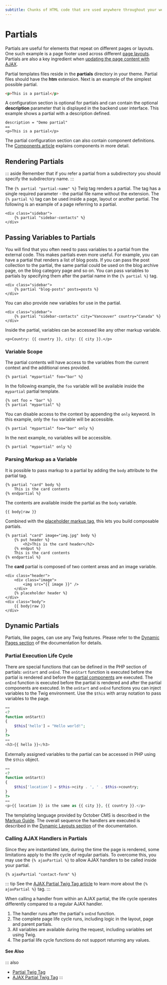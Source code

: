 ```yaml
---
subtitle: Chunks of HTML code that are used anywhere throughout your website.
---
```

# Partials

Partials are useful for elements that repeat on different pages or layouts. One such example is a page footer used across different [page layouts](./layouts.md). Partials are also a key ingredient when [updating the page content with AJAX](../ajax/update-partials.md).

Partial templates files reside in the **partials** directory in your theme. Partial files should have the **htm** extension. Next is an example of the simplest possible partial.

```html
<p>This is a partial</p>
```

A configuration section is optional for partials and can contain the optional **description** parameter that is displayed in the backend user interface. This example shows a partial with a description defined.

```twig
description = "Demo partial"
==
<p>This is a partial</p>
```

The partial configuration section can also contain component definitions. The [Components article](./components.md) explains components in more detail.

## Rendering Partials

::: aside
Remember that if you refer a partial from a subdirectory you should specify the subdirectory name.
:::

The `{% partial "partial-name" %}` Twig tag renders a partial. The tag has a single required parameter - the partial file name without the extension. The `{% partial %}` tag can be used inside a page, layout or another partial. The following is an example of a page referring to a partial.

```twig
<div class="sidebar">
    {% partial "sidebar-contacts" %}
</div>
```

## Passing Variables to Partials

You will find that you often need to pass variables to a partial from the external code. This makes partials even more useful. For example, you can have a partial that renders a list of blog posts. If you can pass the post collection to the partial, the same partial could be used on the blog archive page, on the blog category page and so on. You can pass variables to partials by specifying them after the partial name in the `{% partial %}` tag.

```twig
<div class="sidebar">
    {% partial "blog-posts" posts=posts %}
</div>
```

You can also provide new variables for use in the partial.

```twig
<div class="sidebar">
    {% partial "sidebar-contacts" city="Vancouver" country="Canada" %}
</div>
```

Inside the partial, variables can be accessed like any other markup variable.

```twig
<p>Country: {{ country }}, city: {{ city }}.</p>
```

### Variable Scope

The partial contents will have access to the variables from the current context and the additional ones provided.

```twig
{% partial "mypartial" foo="bar" %}
```

In the following example, the `foo` variable will be available inside the `mypartial` partial template.

```twig
{% set foo = "bar" %}
{% partial "mypartial" %}
```

You can disable access to the context by appending the `only` keyword. In this example, only the `foo` variable will be accessible.

```twig
{% partial "mypartial" foo="bar" only %}
```

In the next example, no variables will be accessible.

```twig
{% partial "mypartial" only %}
```

### Parsing Markup as a Variable

It is possible to pass markup to a partial by adding the `body` attribute to the partial tag.

```twig
{% partial "card" body %}
    This is the card contents
{% endpartial %}
```

The contents are available inside the partial as the `body` variable.

```twig
{{ body|raw }}
```

Combined with the [placeholder markup tag](../../markup/tag/placeholder.md), this lets you build composable partials.

```twig
{% partial "card" image="img.jpg" body %}
    {% put header %}
        <h2>This is the card header</h2>
    {% endput %}
    This is the card contents
{% endpartial %}
```

The **card** partial is composed of two content areas and an image variable.

```twig
<div class="header">
    <div class="image">
        <img src="{{ image }}" />
    </div>
    {% placeholder header %}
</div>
<div class="body">
    {{ body|raw }}
</div>
```

## Dynamic Partials

Partials, like pages, can use any Twig features. Please refer to the [Dynamic Pages section](pages.md) of the documentation for details.

### Partial Execution Life Cycle

There are special functions that can be defined in the PHP section of partials: `onStart` and `onEnd`. The `onStart` function is executed before the partial is rendered and before the [partial components](./components.md) are executed. The `onEnd` function is executed before the partial is rendered and after the partial components are executed. In the `onStart` and `onEnd` functions you can inject variables to the Twig environment. Use the `$this` with array notation to pass variables to the page.

```php
==
<?
function onStart()
{
    $this['hello'] = "Hello world!";
}
?>
==
<h3>{{ hello }}</h3>
```

Externally assigned variables to the partial can be accessed in PHP using the `$this` object.

```php
==
<?
function onStart()
{
    $this['location'] = $this->city . ', ' . $this->country;
}
?>
==
<p>{{ location }} is the same as {{ city }}, {{ country }}.</p>
```

The templating language provided by October CMS is described in the [Markup Guide](../../markup/templating.md). The overall sequence the handlers are executed is described in the [Dynamic Layouts section](./layouts.md) of the documentation.

### Calling AJAX Handlers in Partials

Since they are instantiated late, during the time the page is rendered, some limitations apply to the life cycle of regular partials. To overcome this, you may use the `{% ajaxPartial %}` to allow AJAX handlers to be called inside your partial.

```twig
{% ajaxPartial "contact-form" %}
```

::: tip
See the [AJAX Partial Twig Tag article](../../markup/tag/ajax-partial.md) to learn more about the `{% ajaxPartial %}` tag.
:::

When calling a handler from within an AJAX partial, the life cycle operates differently compared to a regular AJAX handler.

1. The handler runs after the partial's `onEnd` function.
1. The complete page life cycle runs, including logic in the layout, page and parent partials.
1. All variables are available during the request, including variables set using Twig.
1. The partial life cycle functions do not support returning any values.

#### See Also

::: also
* [Partial Twig Tag](../../markup/tag/partial.md)
* [AJAX Partial Twig Tag](../../markup/tag/ajax-partial.md)
:::
